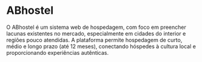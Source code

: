 # ABhostel

O ABhostel é um sistema web de hospedagem, com foco em preencher lacunas existentes no mercado, especialmente em cidades do interior e regiões pouco atendidas. A plataforma permite hospedagem de curto, médio e longo prazo (até 12 meses), conectando hóspedes à cultura local e proporcionando experiências autênticas.
